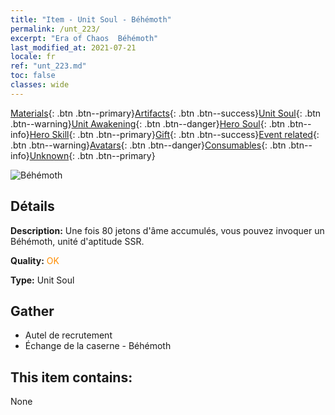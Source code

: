 ```yaml
---
title: "Item - Unit Soul - Béhémoth"
permalink: /unt_223/
excerpt: "Era of Chaos  Béhémoth"
last_modified_at: 2021-07-21
locale: fr
ref: "unt_223.md"
toc: false
classes: wide
---
```

 [Materials](/ItemsFR/){: .btn .btn--primary}[Artifacts](/ItemsFR/Artifacts/){: .btn .btn--success}[Unit Soul](/ItemsFR/UnitSoul/){: .btn .btn--warning}[Unit Awakening](/ItemsFR/UnitAwakening/){: .btn .btn--danger}[Hero Soul](/ItemsFR/HeroSoul/){: .btn .btn--info}[Hero Skill](/ItemsFR/HeroSkill/){: .btn .btn--primary}[Gift](/ItemsFR/Gift/){: .btn .btn--success}[Event related](/ItemsFR/Events/){: .btn .btn--warning}[Avatars](/ItemsFR/Avatars/){: .btn .btn--danger}[Consumables](/ItemsFR/Consumables/){: .btn .btn--info}[Unknown](/ItemsFR/Unknown/){: .btn .btn--primary}

 ![Béhémoth](/images/u/ti_bimeng.jpg)

## Détails
 **Description:** Une fois 80 jetons d'âme accumulés, vous pouvez invoquer un Béhémoth, unité d'aptitude SSR.

 **Quality:** <span style="color: #FF8C00">OK</span>

 **Type:** Unit Soul

## Gather

*    Autel de recrutement 
*    Échange de la caserne - Béhémoth 

## This item contains:

  None

